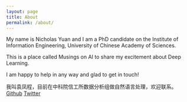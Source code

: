 ```yaml
---
layout: page
title: About
permalink: /about/
---
```


<!--![Profile](assets/profile-placeholder.gif)-->

My name is Nicholas Yuan and I am a PhD candidate on the Institute of Information Engineering, University of Chinese Academy of Sciences. 

This is a place called Musings on AI to share my excitement about Deep Learning. 

I am happy to help in any way and glad to get in touch!

我叫袁凤程，目前在中科院信工所数据分析组做自然语言处理，欢迎联系。
[Github](https://github.com/nicholasyuan)
[Twitter](https://twitter.com/fucholas)

